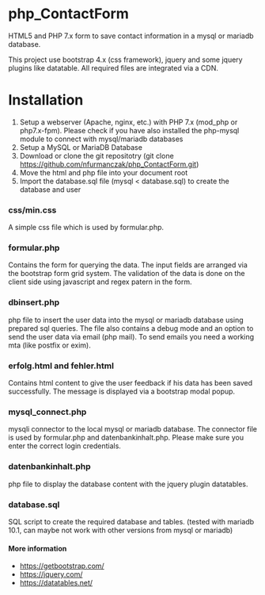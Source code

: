 # php_ContactForm

HTML5 and PHP 7.x form to save contact information in a mysql or mariadb database.

This project use bootstrap 4.x (css framework), jquery and some jquery plugins like datatable. All required files are integrated via a CDN.

# Installation 

1. Setup a webserver (Apache, nginx, etc.) with PHP 7.x (mod_php or php7.x-fpm). Please check if you have also installed the php-mysql module to connect with mysql/mariadb databases
2. Setup a MySQL or MariaDB Database 
3. Download or clone the git repositotry (git clone https://github.com/nfurmanczak/php_ContactForm.git)
4. Move the html and php file into your document root 
5. Import the database.sql file (mysql < database.sql) to create the database and user
   

### css/min.css 
A simple css file which is used by formular.php. 

### formular.php 
Contains the form for querying the data. The input fields are arranged via the bootstrap form grid system. The validation of the data is done on the client side using javascript and regex patern in the form.

### dbinsert.php 
php file to insert the user data into the mysql or mariadb database using prepared sql queries. The file also contains a debug mode and an option to send the user data via email (php mail). To send emails you need a working mta (like postfix or exim). 

### erfolg.html and fehler.html 
Contains html content to give the user feedback if his data has been saved successfully. The message is displayed via a bootstrap modal popup. 

### mysql_connect.php 
mysqli connector to the local mysql or mariadb database. The connector file is used by formular.php and datenbankinhalt.php. Please make sure you enter the correct login credentials.

### datenbankinhalt.php 
php file to display the database content with the jquery plugin datatables. 

### database.sql 
SQL script to create the required database and tables. (tested with mariadb 10.1, can maybe not work with other versions from mysql or mariadb)

#### More information 
- https://getbootstrap.com/
- https://jquery.com/
- https://datatables.net/
